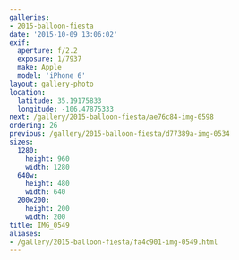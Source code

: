 ```yaml
---
galleries:
- 2015-balloon-fiesta
date: '2015-10-09 13:06:02'
exif:
  aperture: f/2.2
  exposure: 1/7937
  make: Apple
  model: 'iPhone 6'
layout: gallery-photo
location:
  latitude: 35.19175833
  longitude: -106.47875333
next: /gallery/2015-balloon-fiesta/ae76c84-img-0598
ordering: 26
previous: /gallery/2015-balloon-fiesta/d77389a-img-0534
sizes:
  1280:
    height: 960
    width: 1280
  640w:
    height: 480
    width: 640
  200x200:
    height: 200
    width: 200
title: IMG_0549
aliases:
- /gallery/2015-balloon-fiesta/fa4c901-img-0549.html
---
```

